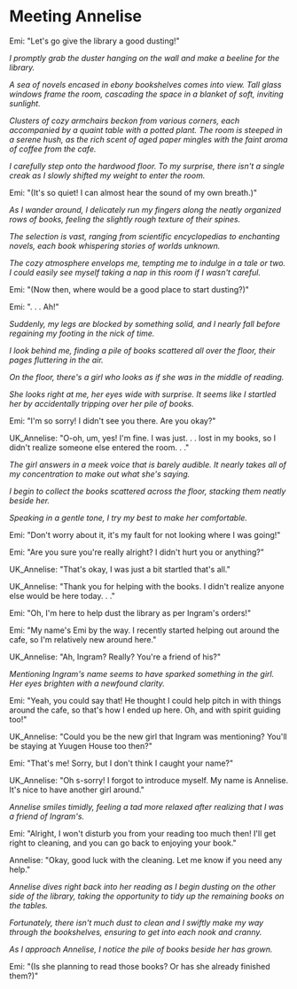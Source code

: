 # Meeting Annelise
Emi: "Let's go give the library a good dusting!"

*I promptly grab the duster hanging on the wall and make a beeline for the library.*

*A sea of novels encased in ebony bookshelves comes into view. Tall glass windows frame the room, cascading the space in a blanket of soft, inviting sunlight.*

*Clusters of cozy armchairs beckon from various corners, each accompanied by a quaint table with a potted plant. The room is steeped in a serene hush, as the rich scent of aged paper mingles with the faint aroma of coffee from the cafe.*

*I carefully step onto the hardwood floor. To my surprise, there isn't a single creak as I slowly shifted my weight to enter the room.*

Emi: "(It's so quiet! I can almost hear the sound of my own breath.)"

*As I wander around, I delicately run my fingers along the neatly organized rows of books, feeling the slightly rough texture of their spines.*

*The selection is vast, ranging from scientific encyclopedias to enchanting novels, each book whispering stories of worlds unknown.* 

*The cozy atmosphere envelops me, tempting me to indulge in a tale or two. I could easily see myself taking a nap in this room if I wasn't careful.*

Emi: "(Now then, where would be a good place to start dusting?)"

Emi: ". . . Ah!"

*Suddenly, my legs are blocked by something solid, and I nearly fall before regaining my footing in the nick of time.*

*I look behind me, finding a pile of books scattered all over the floor, their pages fluttering in the air.*

*On the floor, there's a girl who looks as if she was in the middle of reading.*

*She looks right at me, her eyes wide with surprise. It seems like I startled her by accidentally tripping over her pile of books.*

Emi: "I'm so sorry! I didn't see you there. Are you okay?"

UK_Annelise: "O-oh, um, yes! I'm fine. I was just. . . lost in my books, so I didn't realize someone else entered the room. . ."

*The girl answers in a meek voice that is barely audible. It nearly takes all of my concentration to make out what she's saying.*

*I begin to collect the books scattered across the floor, stacking them neatly beside her.*

*Speaking in a gentle tone, I try my best to make her comfortable.*

Emi: "Don't worry about it, it's my fault for not looking where I was going!"

Emi: "Are you sure you're really alright? I didn't hurt you or anything?"

UK_Annelise: "That's okay, I was just a bit startled that's all."

UK_Annelise: "Thank you for helping with the books. I didn't realize anyone else would be here today. . ."

Emi: "Oh, I'm here to help dust the library as per Ingram's orders!"

Emi: "My name's Emi by the way. I recently started helping out around the cafe, so I'm relatively new around here."

UK_Annelise: "Ah, Ingram? Really? You're a friend of his?"

*Mentioning Ingram's name seems to have sparked something in the girl. Her eyes brighten with a newfound clarity.*

Emi: "Yeah, you could say that! He thought I could help pitch in with things around the cafe, so that's how I ended up here. Oh, and with spirit guiding too!"

UK_Annelise: "Could you be the new girl that Ingram was mentioning? You'll be staying at Yuugen House too then?"

Emi: "That's me! Sorry, but I don't think I caught your name?"

UK_Annelise: "Oh s-sorry! I forgot to introduce myself. My name is Annelise. It's nice to have another girl around."
 
*Annelise smiles timidly, feeling a tad more relaxed after realizing that I was a friend of Ingram's.*

Emi: "Alright, I won't disturb you from your reading too much then! I'll get right to cleaning, and you can go back to enjoying your book."

Annelise: "Okay, good luck with the cleaning. Let me know if you need any help."

*Annelise dives right back into her reading as I begin dusting on the other side of the library, taking the opportunity to tidy up the remaining books on the tables.*

*Fortunately, there isn't much dust to clean and I swiftly make my way through the bookshelves, ensuring to get into each nook and cranny.* 

*As I approach Annelise, I notice the pile of books beside her has grown.*

Emi: "(Is she planning to read those books? Or has she already finished them?)"
